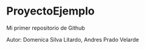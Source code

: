 # ProyectoEjemplo
Mi primer repositorio de Github

Autor: Domenica Silva Litardo, Andres Prado Velarde
